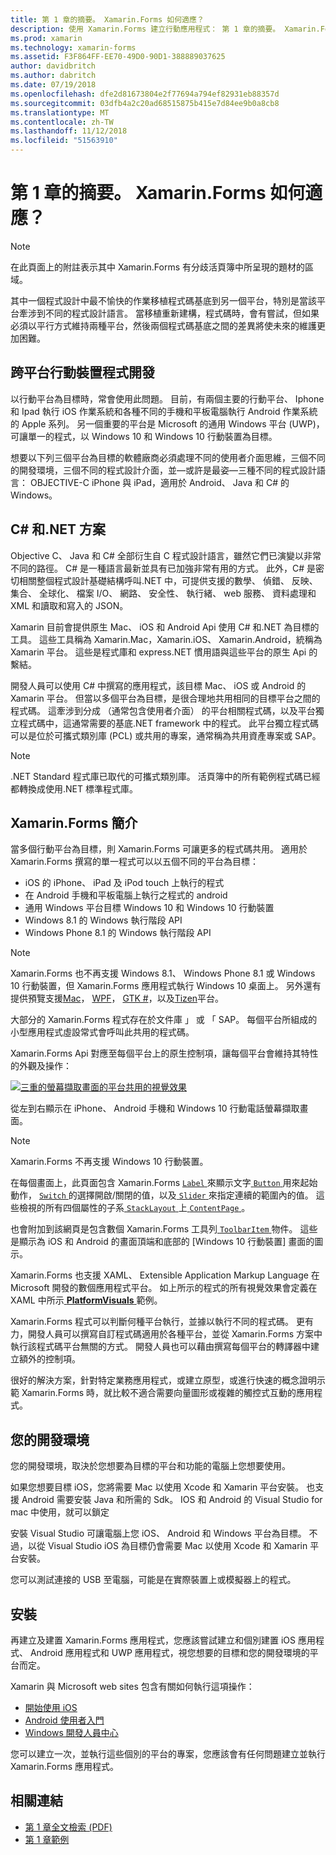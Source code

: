 ```yaml
---
title: 第 1 章的摘要。 Xamarin.Forms 如何適應？
description: 使用 Xamarin.Forms 建立行動應用程式： 第 1 章的摘要。 Xamarin.Forms 如何適應？
ms.prod: xamarin
ms.technology: xamarin-forms
ms.assetid: F3F864FF-EE70-49D0-90D1-388889037625
author: davidbritch
ms.author: dabritch
ms.date: 07/19/2018
ms.openlocfilehash: dfe2d81673804e2f77694a794ef82931eb88357d
ms.sourcegitcommit: 03dfb4a2c20ad68515875b415e7d84ee9b0a8cb8
ms.translationtype: MT
ms.contentlocale: zh-TW
ms.lasthandoff: 11/12/2018
ms.locfileid: "51563910"
---
```

# <a name="summary-of-chapter-1-how-does-xamarinforms-fit-in"></a>第 1 章的摘要。 Xamarin.Forms 如何適應？

> [!NOTE] 
> 在此頁面上的附註表示其中 Xamarin.Forms 有分歧活頁簿中所呈現的題材的區域。

其中一個程式設計中最不愉快的作業移植程式碼基底到另一個平台，特別是當該平台牽涉到不同的程式設計語言。 當移植重新建構，程式碼時，會有嘗試，但如果必須以平行方式維持兩種平台，然後兩個程式碼基底之間的差異將使未來的維護更加困難。

## <a name="cross-platform-mobile-development"></a>跨平台行動裝置程式開發

以行動平台為目標時，常會使用此問題。 目前，有兩個主要的行動平台、 Iphone 和 Ipad 執行 iOS 作業系統和各種不同的手機和平板電腦執行 Android 作業系統的 Apple 系列。 另一個重要的平台是 Microsoft 的通用 Windows 平台 (UWP)，可讓單一的程式，以 Windows 10 和 Windows 10 行動裝置為目標。

想要以下列三個平台為目標的軟體廠商必須處理不同的使用者介面思維，三個不同的開發環境，三個不同的程式設計介面，並&mdash;或許是最姿&mdash;三種不同的程式設計語言： OBJECTIVE-C iPhone 與 iPad，適用於 Android、 Java 和 C# 的 Windows。

## <a name="the-c-and-net-solution"></a>C# 和.NET 方案

Objective C、 Java 和 C# 全部衍生自 C 程式設計語言，雖然它們已演變以非常不同的路徑。 C# 是一種語言最新並具有已加強非常有用的方式。 此外，C# 是密切相關整個程式設計基礎結構呼叫.NET 中，可提供支援的數學、 偵錯、 反映、 集合、 全球化、 檔案 I/O、 網路、 安全性、 執行緒、 web 服務、 資料處理和 XML 和讀取和寫入的 JSON。

Xamarin 目前會提供原生 Mac、 iOS 和 Android Api 使用 C# 和.NET 為目標的工具。 這些工具稱為 Xamarin.Mac，Xamarin.iOS、 Xamarin.Android，統稱為 Xamarin 平台。 這些是程式庫和 express.NET 慣用語與這些平台的原生 Api 的繫結。

開發人員可以使用 C# 中撰寫的應用程式，該目標 Mac、 iOS 或 Android 的 Xamarin 平台。 但當以多個平台為目標，是很合理地共用相同的目標平台之間的程式碼。 這牽涉到分成 （通常包含使用者介面） 的平台相關程式碼，以及平台獨立程式碼中，這通常需要的基底.NET framework 中的程式。 此平台獨立程式碼可以是位於可攜式類別庫 (PCL) 或共用的專案，通常稱為共用資產專案或 SAP。

> [!NOTE] 
> .NET Standard 程式庫已取代的可攜式類別庫。 活頁簿中的所有範例程式碼已經都轉換成使用.NET 標準程式庫。

## <a name="introducing-xamarinforms"></a>Xamarin.Forms 簡介

當多個行動平台為目標，則 Xamarin.Forms 可讓更多的程式碼共用。 適用於 Xamarin.Forms 撰寫的單一程式可以以五個不同的平台為目標：

- iOS 的 iPhone、 iPad 及 iPod touch 上執行的程式
- 在 Android 手機和平板電腦上執行之程式的 android
- 通用 Windows 平台目標 Windows 10 和 Windows 10 行動裝置
- Windows 8.1 的 Windows 執行階段 API
- Windows Phone 8.1 的 Windows 執行階段 API

> [!NOTE] 
> Xamarin.Forms 也不再支援 Windows 8.1、 Windows Phone 8.1 或 Windows 10 行動裝置，但 Xamarin.Forms 應用程式執行 Windows 10 桌面上。 另外還有提供預覽支援[Mac](~/xamarin-forms/platform/mac.md)， [WPF](~/xamarin-forms/platform/wpf.md)， [GTK #](~/xamarin-forms/platform/gtk.md)，以及[Tizen](/xamarin-forms/platform/tizen.md)平台。

大部分的 Xamarin.Forms 程式存在於文件庫 」 或 「 SAP。 每個平台所組成的小型應用程式虛設常式會呼叫此共用的程式碼。 

Xamarin.Forms Api 對應至每個平台上的原生控制項，讓每個平台會維持其特性的外觀及操作：

[![三重的螢幕擷取畫面的平台共用的視覺效果](images/ch01fg03-small.png "每個平台上的 Xamarin.Forms 控制項")](images/ch01fg03-large.png#lightbox "Xamarin.Forms 控制項在每個平台上")

從左到右顯示在 iPhone、 Android 手機和 Windows 10 行動電話螢幕擷取畫面。 

> [!NOTE] 
> Xamarin.Forms 不再支援 Windows 10 行動裝置。

在每個畫面上，此頁面包含 Xamarin.Forms [ `Label` ](xref:Xamarin.Forms.Label)來顯示文字[ `Button` ](xref:Xamarin.Forms.Button)用來起始動作， [ `Switch` ](xref:Xamarin.Forms.Switch)的選擇開啟/關閉的值，以及[ `Slider` ](xref:Xamarin.Forms.Slider)來指定連續的範圍內的值。 這些檢視的所有四個屬性的子系[ `StackLayout` ](xref:Xamarin.Forms.StackLayout)上[ `ContentPage` ](xref:Xamarin.Forms.ContentPage)。

也會附加到該網頁是包含數個 Xamarin.Forms 工具列[ `ToolbarItem` ](xref:Xamarin.Forms.ToolbarItem)物件。 這些是顯示為 iOS 和 Android 的畫面頂端和底部的 [Windows 10 行動裝置] 畫面的圖示。

Xamarin.Forms 也支援 XAML、 Extensible Application Markup Language 在 Microsoft 開發的數個應用程式平台。 如上所示的程式的所有視覺效果會定義在 XAML 中所示[ **PlatformVisuals** ](https://github.com/xamarin/xamarin-forms-book-samples/tree/master/Chapter01/PlatformVisuals)範例。

Xamarin.Forms 程式可以判斷何種平台執行，並據以執行不同的程式碼。 更有力，開發人員可以撰寫自訂程式碼適用於各種平台，並從 Xamarin.Forms 方案中執行該程式碼平台無關的方式。 開發人員也可以藉由撰寫每個平台的轉譯器中建立額外的控制項。

很好的解決方案，針對特定業務應用程式，或建立原型，或進行快速的概念證明示範 Xamarin.Forms 時，就比較不適合需要向量圖形或複雜的觸控式互動的應用程式。

## <a name="your-development-environment"></a>您的開發環境

您的開發環境，取決於您想要為目標的平台和功能的電腦上您想要使用。

如果您想要目標 iOS，您將需要 Mac 以使用 Xcode 和 Xamarin 平台安裝。 也支援 Android 需要安裝 Java 和所需的 Sdk。 IOS 和 Android 的 Visual Studio for mac 中使用，就可以鎖定

安裝 Visual Studio 可讓電腦上您 iOS、 Android 和 Windows 平台為目標。 不過，以從 Visual Studio iOS 為目標仍會需要 Mac 以使用 Xcode 和 Xamarin 平台安裝。

您可以測試連接的 USB 至電腦，可能是在實際裝置上或模擬器上的程式。

## <a name="installation"></a>安裝

再建立及建置 Xamarin.Forms 應用程式，您應該嘗試建立和個別建置 iOS 應用程式、 Android 應用程式和 UWP 應用程式，視您想要的目標和您的開發環境的平台而定。

Xamarin 與 Microsoft web sites 包含有關如何執行這項操作：

- [開始使用 iOS](~/ios/get-started/index.md)
- [Android 使用者入門](~/android/get-started/index.md)
- [Windows 開發人員中心](http://dev.windows.com)

您可以建立一次，並執行這些個別的平台的專案，您應該會有任何問題建立並執行 Xamarin.Forms 應用程式。

## <a name="related-links"></a>相關連結

- [第 1 章全文檢索 (PDF)](https://download.xamarin.com/developer/xamarin-forms-book/XamarinFormsBook-Ch01-Apr2016.pdf)
- [第 1 章範例](https://github.com/xamarin/xamarin-forms-book-samples/tree/master/Chapter01)
